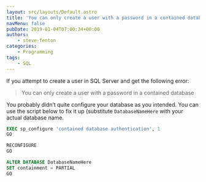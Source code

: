 ```yaml
---
layout: src/layouts/Default.astro
title: 'You can only create a user with a password in a contained database'
navMenu: false
pubDate: 2019-01-04T07:00:34+00:00
authors:
    - steve-fenton
categories:
    - Programming
tags:
    - SQL
---
```


If you attempt to create a user in SQL Server and get the following error:

> You can only create a user with a password in a contained database

You probably didn’t quite configure your database as you intended. You can use the script below to fix it up (substitute `DatabaseNameHere` with your actual database name.

```sql
EXEC sp_configure 'contained database authentication', 1
GO

RECONFIGURE
GO

ALTER DATABASE DatabaseNameHere
SET containment = PARTIAL
GO
```